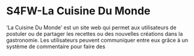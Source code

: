 # S4FW-La Cuisine Du Monde

‘La Cuisine Du Monde’ est un site web qui permet aux utilisateurs de postuler ou de partager les recettes ou des nouvelles créations dans la gastronomie. Les utilisateurs peuvent communiquer entre eux grâce à un système de commentaire pour faire des 
